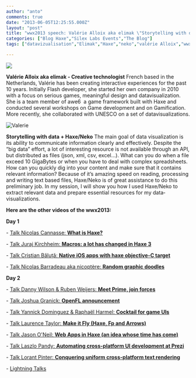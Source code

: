 ```yaml
---
author: "anto"
comments: true
date: "2013-06-05T12:25:55.000Z"
layout: "post"
title: "wwx2013 speech: Valérie Alloix aka elimak \"Storytelling with data + Haxe/Neko\""
categories: ["Blog Haxe","Silex Labs Events","The Blog"]
tags: ["datavizualisation","Elimak","Haxe","neko","valérie Alloix","wwx2013"]

---
```

[![](https://www.silexlabs.org/wp-content/uploads/2013/06/bandeau-blog-elimak.jpg)](https://www.silexlabs.org/142722/the-blog/wwx2013-speech-valerie-alloix-aka-elimak-storytelling-with-data-haxeneko/attachment/bandeau-blog-elimak/)

**Valérie Alloix aka elimak - Creative technologist**
French based in the Netherlands, Valérie has been creating interactive experiences for the past 10 years. Initially Flash developer, she started her own company in 2010 with a focus on serious games, meaningful design and data­visualization. She is a team member of awe6 ­ a game framework built with Haxe and conducted several workshops on Game development and on Gamification. More recently, she collaborated with UNESCO on a set of data­visualizations.

![Valerie](https://www.silexlabs.org/wp-content/uploads/2013/06/Valerie.png)



**Storytelling with data + Haxe/Neko**
The main goal of data visualization is its ability to communicate information clearly and effectively. Despite the “big data” effort, a lot of interesting resource is not available through an API, but distributed as files (json, xml, csv, excel…). What can you do when a file exceed 10 GigaBytes or when you have to deal with complex spreadsheets. How can you quickly dig into your content and make sure that it contains relevant information? Because of it’s amazing speed on reading, processing and writing text based files, Haxe/Neko is of great assistance to do this preliminary job. In my session, I will show you how I used Haxe/Neko to extract relevant data and prepare essential resources for my data­visualizations.






**Here are the other videos of the wwx2013:**


**Day 1**






- [Talk Nicolas Cannasse: **What is Haxe?**](https://www.silexlabs.org/140469/the-blog/wwx2013-speech-nicolas-cannasse-what-is-haxe/)

- [Talk Juraj Kirchheim: **Macros: a lot has changed in Haxe 3**](https://www.silexlabs.org/?p=142242)

- [Talk Cristian Băluță: **Native iOS apps with haxe objective-C target**](https://www.silexlabs.org/?p=142686)

- [Talk Nicolas Barradeau aka nicoptère: **Random graphic doodles**](https://www.silexlabs.org/?p=142737)

**Day 2**

- [Talk Danny Wilson & Ruben Weijers: **Meet Prime, join forces**](https://www.silexlabs.org/?p=142746)

- [Talk Joshua Granick: **OpenFL announcement**](https://www.silexlabs.org/?p=142542)

- [Talk Yannick Dominguez & Raphaël Harmel: **Cocktail for game UIs**](https://www.silexlabs.org/?p=142483)

- [Talk Laurence Taylor: **Make it Fly (Haxe, Fp and Arrows)**](https://www.silexlabs.org/143188/the-blog/blog-silex-labs/wwx2013-speech-laurence-taylor-make-it-fly-haxe-fp-and-arrows/)

- [Talk Jason O'Neil: **Web Apps in Haxe (an idea whose time has come)**](https://www.silexlabs.org/?p=142800)

- [Talk Laszlo Pandy: **Automating cross-platform UI development at Prezi**](https://www.silexlabs.org/?p=142721)

- [Talk Lorant Pinter: **Conquering uniform cross-platform text rendering**](https://www.silexlabs.org/?p=142774)

- [Lightning Talks](https://www.silexlabs.org/?p=143115)




